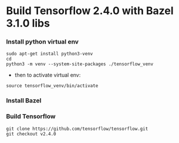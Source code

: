 # Build Tensorflow 2.4.0 with Bazel 3.1.0 libs

### Install python virtual env
```
sudo apt-get install python3-venv
cd
python3 -m venv --system-site-packages ./tensorflow_venv
```
* then to activate virtual env:
```
source tensorflow_venv/bin/activate
```

### Install Bazel

### Build Tensorflow

```
git clone https://github.com/tensorflow/tensorflow.git
git checkout v2.4.0

```